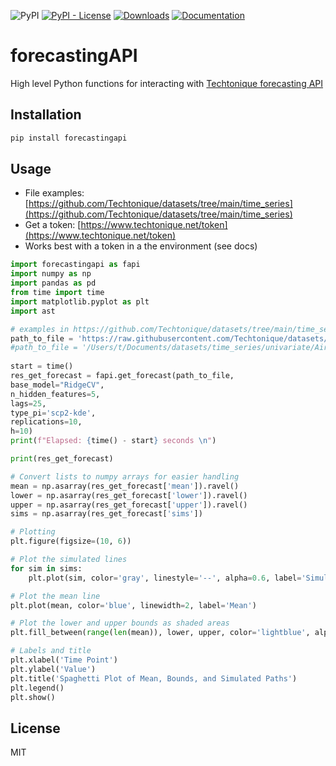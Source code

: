 
![PyPI](https://img.shields.io/pypi/v/forecastingAPI) [![PyPI - License](https://img.shields.io/pypi/l/forecastingAPI)](https://github.com/Techtonique/forecastingAPI/blob/master/LICENSE) [![Downloads](https://pepy.tech/badge/forecastingAPI)](https://pepy.tech/project/forecastingAPI) 
[![Documentation](https://img.shields.io/badge/documentation-is_here-green)](https://docs.techtonique.net/techtonique_api_py/forecastingapi/forecastingapi.html)

# forecastingAPI

High level Python functions for interacting with [Techtonique forecasting API](https://www.techtonique.net/docs)

## Installation

```bash
pip install forecastingapi
```

## Usage 

- File examples: [https://github.com/Techtonique/datasets/tree/main/time_series](https://github.com/Techtonique/datasets/tree/main/time_series)
- Get a token: [https://www.techtonique.net/token](https://www.techtonique.net/token)
- Works best with a token in a the environment (see docs)

```python
import forecastingapi as fapi
import numpy as np
import pandas as pd 
from time import time
import matplotlib.pyplot as plt
import ast 

# examples in https://github.com/Techtonique/datasets/tree/main/time_series        
path_to_file = 'https://raw.githubusercontent.com/Techtonique/datasets/refs/heads/main/time_series/univariate/AirPassengers.csv'
#path_to_file = '/Users/t/Documents/datasets/time_series/univariate/AirPassengers.csv' 
    
start = time() 
res_get_forecast = fapi.get_forecast(path_to_file,     
base_model="RidgeCV",
n_hidden_features=5,
lags=25,
type_pi='scp2-kde',
replications=10,
h=10)
print(f"Elapsed: {time() - start} seconds \n")

print(res_get_forecast)

# Convert lists to numpy arrays for easier handling
mean = np.asarray(res_get_forecast['mean']).ravel()
lower = np.asarray(res_get_forecast['lower']).ravel()
upper = np.asarray(res_get_forecast['upper']).ravel()
sims = np.asarray(res_get_forecast['sims'])

# Plotting
plt.figure(figsize=(10, 6))

# Plot the simulated lines
for sim in sims:
    plt.plot(sim, color='gray', linestyle='--', alpha=0.6, label='Simulations' if 'Simulations' not in plt.gca().get_legend_handles_labels()[1] else "")

# Plot the mean line
plt.plot(mean, color='blue', linewidth=2, label='Mean')

# Plot the lower and upper bounds as shaded areas
plt.fill_between(range(len(mean)), lower, upper, color='lightblue', alpha=0.2, label='Prediction Interval')

# Labels and title
plt.xlabel('Time Point')
plt.ylabel('Value')
plt.title('Spaghetti Plot of Mean, Bounds, and Simulated Paths')
plt.legend()
plt.show()
```

## License

MIT 

